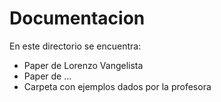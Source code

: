 # Documentacion
En este directorio se encuentra:
- Paper de Lorenzo Vangelista
- Paper de ...
- Carpeta con ejemplos dados por la profesora
